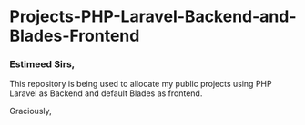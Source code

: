 # Projects-PHP-Laravel-Backend-and-Blades-Frontend

### Estimeed Sirs,

This repository is being used to allocate my public projects using PHP Laravel as Backend and default Blades as frontend.

Graciously,
